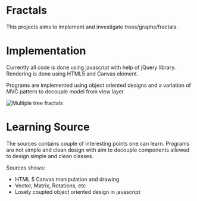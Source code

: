Fractals
========

This projects aims to implement and investigate trees/graphs/fractals. 

Implementation
==============

Currently all code is done using javascript with help of jQuery library. Rendering is done using HTML5 and Canvas element.

Programs are implemented using object oriented designs and a variation of MVC pattern to decouple model from view layer.

![Multiple tree fractals](wiki/images/tree-fractal.png?raw=true)

Learning Source
===============

The sources contains couple of interesting points one can learn. Programs are not simple and clean design with aim to decouple components allowed to design simple and clean classes.

Sources shows:
 * HTML 5 Canvas manipulation and drawing
 * Vector, Matrix, Rotations, etc
 * Losely coupled object oriented design in javascript
